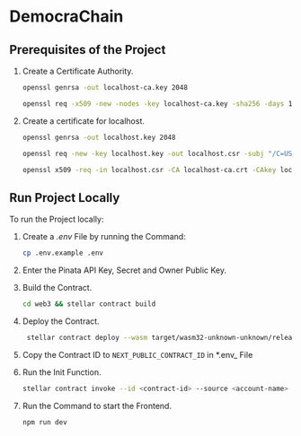 # DemocraChain

## Prerequisites of the Project

1. Create a Certificate Authority.

   ```sh
   openssl genrsa -out localhost-ca.key 2048
   ```
   ```sh
   openssl req -x509 -new -nodes -key localhost-ca.key -sha256 -days 1024 -out localhost-ca.crt -subj "/C=US/ST=State/L=City/O=Organization/CN=localhost"
   ```

2. Create a certificate for localhost.

   ```sh
   openssl genrsa -out localhost.key 2048
   ```
   ```sh
   openssl req -new -key localhost.key -out localhost.csr -subj "/C=US/ST=State/L=City/O=Organization/CN=localhost"
   ```
   ```sh
   openssl x509 -req -in localhost.csr -CA localhost-ca.crt -CAkey localhost-ca.key -CAcreateserial -out localhost.crt -days 500 -sha256
   ```

## Run Project Locally

To run the Project locally:

1. Create a _.env_ File by running the Command:

   ```sh
   cp .env.example .env
   ```

2. Enter the Pinata API Key, Secret and Owner Public Key. 

3. Build the Contract. 

   ```sh
   cd web3 && stellar contract build
   ```
   
4. Deploy the Contract.

   ```sh
    stellar contract deploy --wasm target/wasm32-unknown-unknown/release/voting_organization.wasm --source <account-name> --network <network-name>
    ```

5. Copy the Contract ID to `NEXT_PUBLIC_CONTRACT_ID` in \*.env\_ File

6. Run the Init Function.

   ```sh
   stellar contract invoke --id <contract-id> --source <account-name> --network <network-name> -- init --owner-address <owner-address>
   ```
7. Run the Command to start the Frontend.

   ```sh
   npm run dev
   ```
